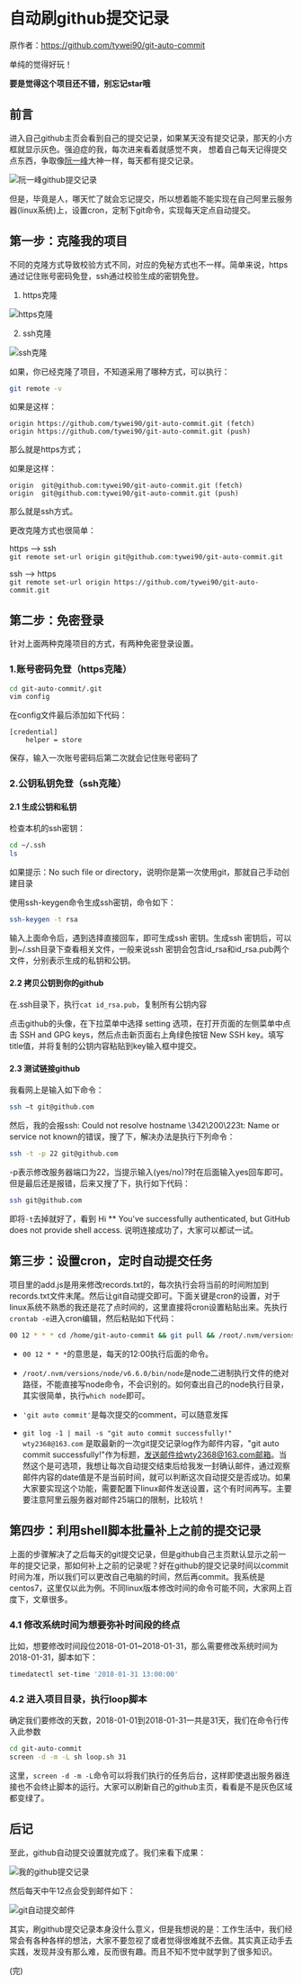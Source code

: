 # 自动刷github提交记录

原作者：https://github.com/tywei90/git-auto-commit

单纯的觉得好玩！

**要是觉得这个项目还不错，别忘记star哦**

## 前言
进入自己github主页会看到自己的提交记录，如果某天没有提交记录，那天的小方框就显示灰色。强迫症的我，每次进来看着就感觉不爽，
想着自己每天记得提交点东西，争取像[阮一峰](https://github.com/ruanyf)大神一样，每天都有提交记录。  

![阮一峰github提交记录](./assets/git-commits.png "阮一峰github提交记录")

但是，毕竟是人，哪天忙了就会忘记提交，所以想着能不能实现在自己阿里云服务器(linux系统)上，设置cron，定制下git命令，实现每天定点自动提交。

## 第一步：克隆我的项目

不同的克隆方式导致校验方式不同，对应的免秘方式也不一样。简单来说，https通过记住账号密码免登，ssh通过校验生成的密钥免登。  
1. https克隆

![https克隆](./assets/https.png "https克隆")  

2. ssh克隆

![ssh克隆](./assets/ssh.png "ssh克隆")

如果，你已经克隆了项目，不知道采用了哪种方式，可以执行：
```bash
git remote -v
```
如果是这样：  
```
origin https://github.com/tywei90/git-auto-commit.git (fetch)  
origin https://github.com/tywei90/git-auto-commit.git (push)  
```
那么就是https方式； 

如果是这样：  
```
origin	git@github.com:tywei90/git-auto-commit.git (fetch)  
origin	git@github.com:tywei90/git-auto-commit.git (push)  
```
那么就是ssh方式。  

更改克隆方式也很简单：  

https ——> ssh  
`git remote set-url origin git@github.com:tywei90/git-auto-commit.git`

ssh ——> https  
`git remote set-url origin https://github.com/tywei90/git-auto-commit.git`

## 第二步：免密登录
针对上面两种克隆项目的方式，有两种免密登录设置。

### 1.账号密码免登（https克隆）
```bash
cd git-auto-commit/.git
vim config
```
在config文件最后添加如下代码：
```
[credential]  
    helper = store
```
保存，输入一次账号密码后第二次就会记住账号密码了

### 2.公钥私钥免登（ssh克隆）

#### 2.1 生成公钥和私钥

检查本机的ssh密钥：
```bash
cd ~/.ssh 
ls
```
如果提示：No such file or directory，说明你是第一次使用git，那就自己手动创建目录  

使用ssh-keygen命令生成ssh密钥，命令如下：
```bash
ssh-keygen -t rsa
```
输入上面命令后，遇到选择直接回车，即可生成ssh 密钥。生成ssh 密钥后，可以到~/.ssh目录下查看相关文件，一般来说ssh 密钥会包含id_rsa和id_rsa.pub两个文件，分别表示生成的私钥和公钥。

#### 2.2 拷贝公钥到你的github
在.ssh目录下，执行`cat id_rsa.pub`，复制所有公钥内容

点击github的头像，在下拉菜单中选择 setting 选项，在打开页面的左侧菜单中点击 SSH and GPG keys，然后点击新页面右上角绿色按钮 New SSH key。填写title值，并将复制的公钥内容粘贴到key输入框中提交。

#### 2.3 测试链接github
我看网上是输入如下命令：
```bash
ssh –t git@github.com
```
然后，我的会报ssh: Could not resolve hostname \342\200\223t: Name or service not known的错误，搜了下，解决办法是执行下列命令：
```bash
ssh -t -p 22 git@github.com 
```
-p表示修改服务器端口为22，当提示输入(yes/no)?时在后面输入yes回车即可。但是最后还是报错，后来又搜了下，执行如下代码：
```bash
ssh git@github.com
```
即将`-t`去掉就好了，看到 Hi ** You've successfully authenticated, but GitHub does not provide shell access. 说明连接成功了，大家可以都试一试。

## 第三步：设置cron，定时自动提交任务
项目里的add.js是用来修改records.txt的，每次执行会将当前的时间附加到records.txt文件末尾。然后让git自动提交即可。下面关键是cron的设置，对于linux系统不熟悉的我还是花了点时间的，这里直接将cron设置粘贴出来。先执行`crontab -e`进入cron编辑，然后粘贴如下代码：
```bash
00 12 * * * cd /home/git-auto-commit && git pull && /root/.nvm/versions/node/v6.6.0/bin/node add.js && git commit -a -m 'git auto commit' && git push origin master && git log -1 | mail -s "git auto commit successfully!" wty2368@163.com
```
* `00 12 * * *`的意思是，每天的12:00执行后面的命令。  

* `/root/.nvm/versions/node/v6.6.0/bin/node`是node二进制执行文件的绝对路径，不能直接写node命令，不会识别的。如何查出自己的node执行目录，其实很简单，执行`which node`即可。

* `'git auto commit'`是每次提交的comment，可以随意发挥

* `git log -1 | mail -s "git auto commit successfully!" wty2368@163.com` 是取最新的一次git提交记录log作为邮件内容，"git auto commit successfully!"作为标题，发送邮件给wty2368@163.com邮箱。当然这个是可选项，我想让每次自动提交结束后给我发一封确认邮件，通过观察邮件内容的date值是不是当前时间，就可以判断这次自动提交是否成功。如果大家要实现这个功能，需要配置下linux邮件发送设置，这个有时间再写。主要要注意阿里云服务器对邮件25端口的限制，比较坑！

## 第四步：利用shell脚本批量补上之前的提交记录
上面的步骤解决了之后每天的git提交记录，但是github自己主页默认显示之前一年的提交记录，那如何补上之前的记录呢？好在github的提交记录时间以commit时间为准，所以我们可以更改自己电脑的时间，然后再commit。我系统是centos7，这里仅以此为例。不同linux版本修改时间的命令可能不同，大家网上百度下，文章很多。

### 4.1 修改系统时间为想要弥补时间段的终点
比如，想要修改时间段位2018-01-01~2018-01-31，那么需要修改系统时间为2018-01-31，脚本如下：
```sh
timedatectl set-time '2018-01-31 13:00:00'
```
### 4.2 进入项目目录，执行loop脚本
确定我们要修改的天数，2018-01-01到2018-01-31一共是31天，我们在命令行传入此参数
```sh
cd git-auto-commit
screen -d -m -L sh loop.sh 31
```
这里，`screen -d -m -L`命令可以将我们执行的任务后台，这样即使退出服务器连接也不会终止脚本的运行。大家可以刷新自己的github主页，看看是不是灰色区域都变绿了。

## 后记
至此，github自动提交设置就完成了。我们来看下成果：

![我的github提交记录](./assets/my-git-commits.png "我的github提交记录")

然后每天中午12点会受到邮件如下：

![git自动提交邮件](./assets/git-email.png "git自动提交邮件")

其实，刷github提交记录本身没什么意义，但是我想说的是：工作生活中，我们经常会有各种各样的想法，大家不要忽视了或者觉得很难就不去做。其实真正动手去实践，发现并没有那么难，反而很有趣。而且不知不觉中就学到了很多知识。

(完)
